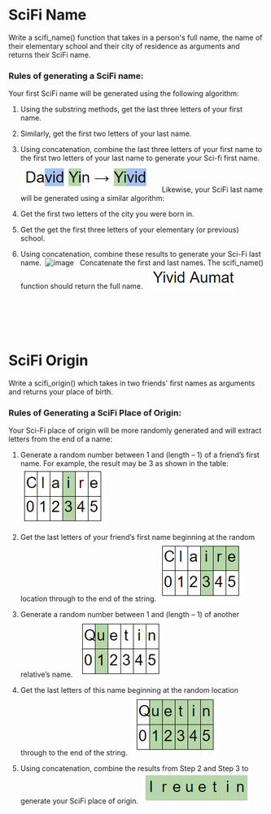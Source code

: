 # SciFi Name

Write a scifi_name() function that takes in a person's full name, the name of their elementary school and their city of residence as arguments and returns their SciFi name.
 
### Rules of generating a SciFi name:
Your first SciFi name will be generated using the following algorithm:

1. Using the substring methods, get the last three letters of your first name.
2. Similarly, get the first two letters of your last name.
3. Using concatenation, combine the last three letters of your first name to the first two letters of your last name to generate your Sci-fi first name.
 ![image](scifi1.png)
 
 
Likewise, your SciFi last name will be generated using a similar algorithm:

1. Get the first two letters of the city you were born in.
2. Get the get the first three letters of your elementary (or previous) school.
3. Using concatenation, combine these results to generate your Sci-Fi last name.
 ![image](assets/scifi2.png)
 
Concatenate the first and last names. The scifi_name() function should return the full name.
  ![image](scifi3.png)

<br></br>
<br></br>
# SciFi Origin

Write a scifi_origin() which takes in two friends' first names as arguments and returns your place of birth.
 
### Rules of Generating a SciFi Place of Origin:
Your Sci-Fi place of origin will be more randomly generated and will extract letters from the end of a name:

1. Generate a random number between 1 and (length – 1) of a friend’s first name. For example, the result may be 3 as shown in the table: 
![image](scifi4.PNG)

2. Get the last letters of your friend’s first name beginning at the random location through to the end of the string.
![image](scifi5.PNG)

3. Generate a random number between 1 and (length – 1) of another relative’s name. 
 ![image](scifi6.PNG)
4. Get the last letters of this name beginning at the random location through to the end of the string.
 ![image](scifi7.PNG)
5. Using concatenation, combine the results from Step 2 and Step 3 to generate your SciFi place of origin.
 ![image](scifi8.PNG)
